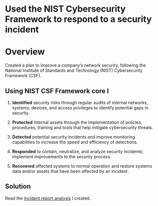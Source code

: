 # Used the NIST Cybersecurity Framework to respond to a security incident

# Overview
Created a plan to improve a company’s network security, following the National Institute of Standards and Technology (NIST) Cybersecurity Framework (CSF).

## Using NIST CSF Framework core I
1. **Identified** security risks through regular audits of internal networks, systems, devices, and access privileges to identify potential gaps in security. 

2. **Protected** internal assets through the implementation of policies, procedures, training and tools that help mitigate cybersecurity threats. 

3. **Detected** potential security incidents and improve monitoring capabilities to increase the speed and efficiency of detections. 

4. **Responded** to contain, neutralize, and analyze security incidents; implement improvements to the security process. 

4. **Recovered** affected systems to normal operation and restore systems data and/or assets that have been affected by an incident.

## Solution
Read the [incident report analysis]() I created. 
